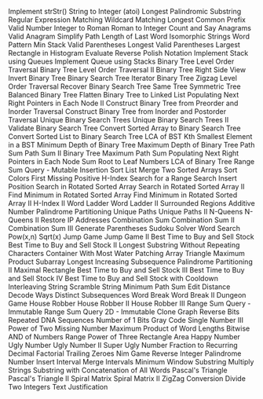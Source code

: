Implement strStr()
String to Integer (atoi)
Longest Palindromic Substring
Regular Expression Matching
Wildcard Matching
Longest Common Prefix
Valid Number
Integer to Roman
Roman to Integer
Count and Say
Anagrams
Valid Anagram
Simplify Path
Length of Last Word
Isomorphic Strings
Word Pattern
Min Stack
Valid Parentheses
Longest Valid Parentheses
Largest Rectangle in Histogram
Evaluate Reverse Polish Notation
Implement Stack using Queues
Implement Queue using Stacks
Binary Tree Level Order Traversal
Binary Tree Level Order Traversal II
Binary Tree Right Side View
Invert Binary Tree
Binary Search Tree Iterator
Binary Tree Zigzag Level Order Traversal
Recover Binary Search Tree
Same Tree
Symmetric Tree
Balanced Binary Tree
Flatten Binary Tree to Linked List
Populating Next Right Pointers in Each Node II
Construct Binary Tree from Preorder and Inorder Traversal
Construct Binary Tree from Inorder and Postorder Traversal
Unique Binary Search Trees
Unique Binary Search Trees II
Validate Binary Search Tree
Convert Sorted Array to Binary Search Tree
Convert Sorted List to Binary Search Tree
LCA of BST
Kth Smallest Element in a BST
Minimum Depth of Binary Tree
Maximum Depth of Binary Tree
Path Sum
Path Sum II
Binary Tree Maximum Path Sum
Populating Next Right Pointers in Each Node
Sum Root to Leaf Numbers
LCA of Binary Tree
Range Sum Query - Mutable
Insertion Sort List
Merge Two Sorted Arrays
Sort Colors
First Missing Positive
H-Index
Search for a Range
Search Insert Position
Search in Rotated Sorted Array
Search in Rotated Sorted Array II
Find Minimum in Rotated Sorted Array
Find Minimum in Rotated Sorted Array II
H-Index II
Word Ladder
Word Ladder II
Surrounded Regions
Additive Number
Palindrome Partitioning
Unique Paths
Unique Paths II
N-Queens
N-Queens II
Restore IP Addresses
Combination Sum
Combination Sum II
Combination Sum III
Generate Parentheses
Sudoku Solver
Word Search
Pow(x,n)
Sqrt(x)
Jump Game
Jump Game II
Best Time to Buy and Sell Stock
Best Time to Buy and Sell Stock II
Longest Substring Without Repeating Characters
Container With Most Water
Patching Array
Triangle
Maximum Product Subarray
Longest Increasing Subsequence
Palindrome Partitioning II
Maximal Rectangle
Best Time to Buy and Sell Stock III
Best Time to Buy and Sell Stock IV
Best Time to Buy and Sell Stock with Cooldown
Interleaving String
Scramble String
Minimum Path Sum
Edit Distance
Decode Ways
Distinct Subsequences
Word Break
Word Break II
Dungeon Game
House Robber
House Robber II
House Robber III
Range Sum Query - Immutable
Range Sum Query 2D - Immutable
Clone Graph
Reverse Bits
Repeated DNA Sequences
Number of 1 Bits
Gray Code
Single Number III
Power of Two
Missing Number
Maximum Product of Word Lengths
Bitwise AND of Numbers Range
Power of Three
Rectangle Area
Happy Number
Ugly Number
Ugly Number II
Super Ugly Number
Fraction to Recurring Decimal
Factorial Trailing Zeroes
Nim Game
Reverse Integer
Palindrome Number
Insert Interval
Merge Intervals
Minimum Window Substring
Multiply Strings
Substring with Concatenation of All Words
Pascal's Triangle
Pascal's Triangle II
Spiral Matrix
Spiral Matrix II
ZigZag Conversion
Divide Two Integers
Text Justification